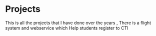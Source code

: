 # Projects
This is all the projects that I have done over the years , There is a flight system and webservice which Help students register to CTI
